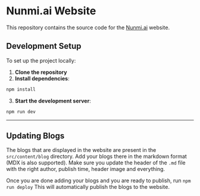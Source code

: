 # Nunmi.ai Website

This repository contains the source code for the [Nunmi.ai](https://nunmi.in/) website.

## Development Setup

To set up the project locally:

1. **Clone the repository**
2. **Install dependencies**:
```bash
npm install
```
3. **Start the development server**:
```bash
npm run dev
```


---
## Updating Blogs
The blogs that are displayed in the website are present in the `src/content/blog` directory.
Add your blogs there in the markdown format (MDX is also supported). Make sure you update the header of the `.md` file with the right author, publish time, header image and everything.

Once you are done adding your blogs and you are ready to publish, run `npm run deploy`
This will automatically publish the blogs to the website.

